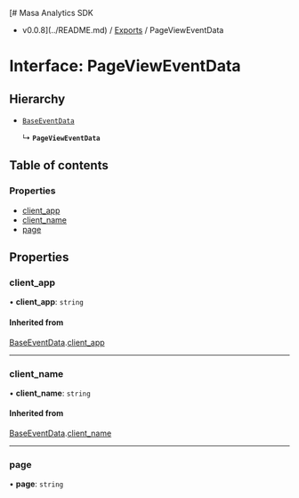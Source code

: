 [# Masa Analytics SDK
 - v0.0.8](../README.md) / [Exports](../modules.md) / PageViewEventData

# Interface: PageViewEventData

## Hierarchy

- [`BaseEventData`](BaseEventData.md)

  ↳ **`PageViewEventData`**

## Table of contents

### Properties

- [client\_app](PageViewEventData.md#client_app)
- [client\_name](PageViewEventData.md#client_name)
- [page](PageViewEventData.md#page)

## Properties

### client\_app

• **client\_app**: `string`

#### Inherited from

[BaseEventData](BaseEventData.md).[client_app](BaseEventData.md#client_app)

___

### client\_name

• **client\_name**: `string`

#### Inherited from

[BaseEventData](BaseEventData.md).[client_name](BaseEventData.md#client_name)

___

### page

• **page**: `string`
